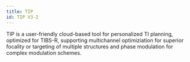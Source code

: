 ```yaml
---
title: TIP
id: TIP V3-2
---
```

TIP is a user-friendly cloud-based tool for personalized TI planning, optimized for TIBS-R, supporting multichannel optimiziation for superior focality or targeting of multiple structures and phase modulation for complex modulation schemes.
